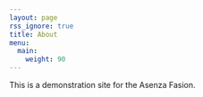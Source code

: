```yaml
---
layout: page
rss_ignore: true
title: About
menu:
  main:
    weight: 90
---
```


This is a demonstration site for the Asenza Fasion.
